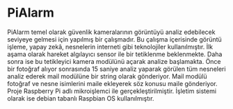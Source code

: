# PiAlarm
PiAlarm temel olarak güvenlik kameralarının görüntüyü analiz edebilecek seviyeye gelmesi için yapılmış bir çalışmadır. 
Bu çalışma içerisinde görüntü işleme, yapay zekâ, nesnelerin interneti gibi teknolojiler kullanılmıştır.
İlk aşama olarak hareket algılayıcı sensor ile bir tetiklenme beklenmekte. Daha sonra ise bu tetikleyici kamera modülünü açarak analize başlamakta. Önce bir fotoğraf alıyor sonrasında 15 saniye analiz yaparak görülen tüm nesneleri analiz ederek mail modülüne bir string olarak gönderiyor. Mail modülü fotoğraf ve nesne isimlerini maile ekleyerek söz konusu maile gönderiyor.
Proje Raspberry Pi adlı mikroişlemci ile gerçekleştirilmiştir. İşletim sistemi olarak ise debian tabanlı Raspbian OS kullanılmıştır.
